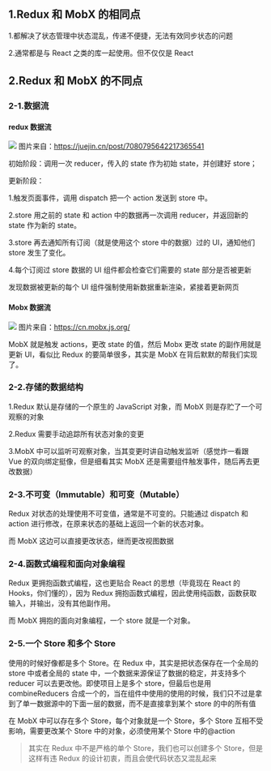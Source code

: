 

## 1.Redux 和 MobX 的相同点

1.都解决了状态管理中状态混乱，传递不便捷，无法有效同步状态的问题

2.通常都是与 React 之类的库一起使用。但不仅仅是 React

## 2.Redux 和 MobX 的不同点

### 2-1.数据流

#### redux 数据流
![](https://p3-juejin.byteimg.com/tos-cn-i-k3u1fbpfcp/43cad858f1f74b6a932c7c4eb273e489~tplv-k3u1fbpfcp-zoom-in-crop-mark:1512:0:0:0.awebp)
图片来自：https://juejin.cn/post/7080795642217365541

初始阶段：调用一次 reducer，传入的 state 作为初始 state，并创建好 store；

更新阶段：

1.触发页面事件，调用 dispatch 把一个 action 发送到 store 中。

2.store 用之前的 state 和 action 中的数据再一次调用 reducer，并返回新的 state 作为新的 state。

3.store 再去通知所有订阅（就是使用这个 store 中的数据）过的 UI，通知他们 store 发生了变化。

4.每个订阅过 store 数据的 UI 组件都会检查它们需要的 state 部分是否被更新

发现数据被更新的每个 UI 组件强制使用新数据重新渲染，紧接着更新网页

#### Mobx 数据流

![](https://cn.mobx.js.org/flow.png)
图片来自：https://cn.mobx.js.org/

MobX 就是触发 actions，更改 state 的值，然后 Mobx 更改 state 的副作用就是更新 UI，看似比 Redux 的要简单很多，其实是 MobX 在背后默默的帮我们实现了。

### 2-2.存储的数据结构

1.Redux 默认是存储的一个原生的 JavaScript 对象，而 MobX 则是存贮了一个可观察的对象

2.Redux 需要手动追踪所有状态对象的变更

3.MobX 中可以监听可观察对象，当其变更时讲自动触发监听（感觉炸一看跟 Vue 的双向绑定挺像，但是细看其实 MobX 还是需要组件触发事件，随后再去更改数据）

### 2-3.不可变（Immutable）和可变（Mutable）

Redux 对状态的处理使用不可变值，通常是不可变的。只能通过 dispatch 和 action 进行修改，在原来状态的基础上返回一个新的状态对象。

而 MobX 这边可以直接更改状态，继而更改视图数据

### 2-4.函数式编程和面向对象编程

Redux 更拥抱函数式编程，这也更贴合 React 的思想（毕竟现在 React 的 Hooks，你们懂的），因为 Redux 拥抱函数式编程，因此使用纯函数，函数获取输入，并输出，没有其他副作用。

而 MobX 拥抱的面向对象编程，一个 store 就是一个对象。

### 2-5.一个 Store 和多个 Store

使用的时候好像都是多个 Store。在 Redux 中，其实是把状态保存在一个全局的 store 中或者全局的 state 中，一个数据来源保证了数据的稳定，并支持多个 reducer 可以去更改他。即使项目上是多个 store，但最后也是用 combineReducers 合成一个的，当在组件中使用的使用的时候，我们只不过是拿到了单一数据源中的下面一层的数据，而不是直接拿到某个 store 的中的所有值


在 MobX 中可以存在多个 Store，每个对象就是一个 Store，多个 Store 互相不受影响，需要更改某个 Store 中的对象，必须使用某个 Store 中的@action

> 其实在 Redux 中不是严格的单个 Store，我们也可以创建多个 Store，但是这样有违 Redux 的设计初衷，而且会使代码状态又混乱起来